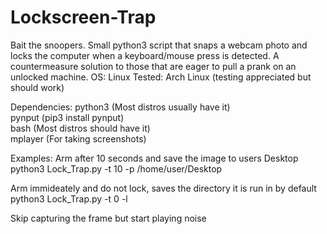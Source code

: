 # Lockscreen-Trap
Bait the snoopers.
Small python3 script that snaps a webcam photo and locks the computer when a keyboard/mouse press is detected.
A countermeasure solution to those that are eager to pull a prank on an unlocked machine.
OS: Linux      Tested: Arch Linux (testing appreciated but should work)

Dependencies:
python3   (Most distros usually have it)  
pynput    (pip3 install pynput)           
bash      (Most distros should have it)   
mplayer   (For taking screenshots)        

Examples:
Arm after 10 seconds and save the image to users Desktop
  python3 Lock_Trap.py -t 10 -p /home/user/Desktop

Arm immideately and do not lock, saves the directory it is run in by default
  python3 Lock_Trap.py -t 0 -l
  
Skip capturing the frame but start playing noise
